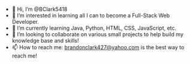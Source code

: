 - 👋 Hi, I’m @BClark5418
- 👀 I’m interested in learning all I can to become a Full-Stack Web Developer.
- 🌱 I’m currently learning Java, Python, HTML, CSS, JavaScript, etc.
- 💞️ I’m looking to collaborate on various small projects to help build my knowledge base and skills!
- 📫 How to reach me: brandonclark427@yahoo.com is the best way to reach me!

<!---
BClark5418/BClark5418 is a ✨ special ✨ repository because its `README.md` (this file) appears on your GitHub profile.
You can click the Preview link to take a look at your changes.
--->
